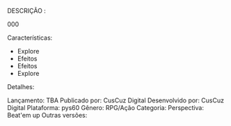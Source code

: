 DESCRIÇÃO :

000


Características:

  * Explore
  * Efeitos
  * Efeitos
  * Explore

Detalhes:

Lançamento: TBA
Publicado por: CusCuz Digital
Desenvolvido por: CusCuz Digital
Plataforma: pys60
Gênero: RPG/Ação
Categoria:
Perspectiva: Beat'em up
Outras versões: